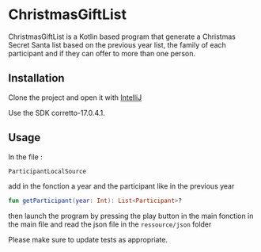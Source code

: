 # ChristmasGiftList

ChristmasGiftList is a Kotlin based program that generate a Christmas Secret Santa list based on the previous year list, the family of each participant and if they can offer to more than one person.

## Installation

Clone the project and open it with [IntelliJ](https://www.jetbrains.com/idea/download/)

Use the SDK corretto-17.0.4.1.


## Usage
In the file :
```kotlin
ParticipantLocalSource
```
add in the fonction a year and the participant like in the previous year
```kotlin
fun getParticipant(year: Int): List<Participant>?
```
then launch the program by pressing the play button in the main fonction in the main file and read the json file in the `ressource/json` folder

Please make sure to update tests as appropriate.

